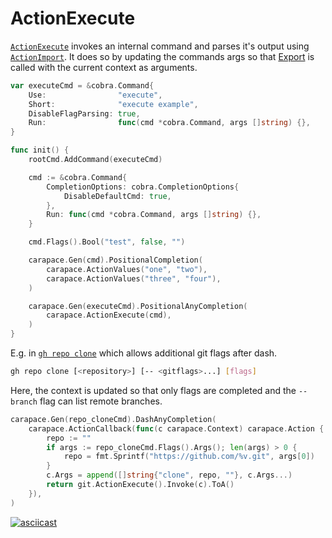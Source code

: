 # ActionExecute

[`ActionExecute`] invokes an internal command and parses it's output using [`ActionImport`].
It does so by updating the commands args so that [Export] is called with the current context as arguments.

```go
var executeCmd = &cobra.Command{
	Use:                "execute",
	Short:              "execute example",
	DisableFlagParsing: true,
	Run:                func(cmd *cobra.Command, args []string) {},
}

func init() {
	rootCmd.AddCommand(executeCmd)

	cmd := &cobra.Command{
		CompletionOptions: cobra.CompletionOptions{
			DisableDefaultCmd: true,
		},
		Run: func(cmd *cobra.Command, args []string) {},
	}

	cmd.Flags().Bool("test", false, "")

	carapace.Gen(cmd).PositionalCompletion(
		carapace.ActionValues("one", "two"),
		carapace.ActionValues("three", "four"),
	)

	carapace.Gen(executeCmd).PositionalAnyCompletion(
		carapace.ActionExecute(cmd),
	)
}
```

E.g. in [`gh repo clone`] which allows additional git flags after dash.

```sh
gh repo clone [<repository>] [-- <gitflags>...] [flags]
```

Here, the context is updated so that only flags are completed and the `--branch` flag can list remote branches.
```go
carapace.Gen(repo_cloneCmd).DashAnyCompletion(
	carapace.ActionCallback(func(c carapace.Context) carapace.Action {
		repo := ""
		if args := repo_cloneCmd.Flags().Args(); len(args) > 0 {
			repo = fmt.Sprintf("https://github.com/%v.git", args[0])
		}
		c.Args = append([]string{"clone", repo, ""}, c.Args...)
		return git.ActionExecute().Invoke(c).ToA()
	}),
)
```

[![asciicast](https://asciinema.org/a/468206.svg)](https://asciinema.org/a/468206)

[`ActionExecute`]:https://pkg.go.dev/github.com/rsteube/carapace#ActionExecute
[`ActionImport`]:../action/actionImport.md
[Export]:../export.md
[`gh repo clone`]:https://github.com/rsteube/carapace-bin/blob/84717177317a9c9b1aa0d150d25d1b5c12cf9422/completers/gh_completer/cmd/repo_clone.go
